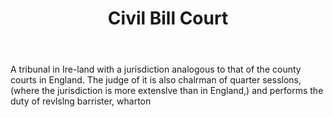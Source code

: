 ---
title: Civil Bill Court
letter: C
permalink: "/definitions/bld-civil-bill-court.html"
body: A tribunal in Ire-land with a jurisdiction analogous to that of the county courts
  in England. The judge of it is also chalrman of quarter sesslons, (where the jurisdiction
  is more extenslve than in England,) and performs the duty of revlslng barrister,
  wharton
published_at: '2018-07-07'
source: Black's Law Dictionary 2nd Ed (1910)
layout: post
---